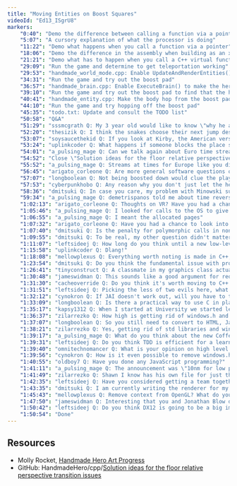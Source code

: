 ```yaml
---
title: "Moving Entities on Boost Squares"
videoId: "Ed13_ISgrU8"
markers:
    "0:40": "Demo the difference between calling a function via a pointer and as a regular function call"
    "5:07": "A cursory explanation of what the processor is doing"
    "11:22": "Demo what happens when you call a function via a pointer"
    "18:06": "Demo the difference in the assembly when building as an x64 executable, and then in release mode"
    "21:21": "Demo what has to happen when you call a C++ virtual function"
    "29:09": "Run the game and determine to get teleportation working"
    "29:53": "handmade_world_mode.cpp: Enable UpdateAndRenderEntities() to teleport entities when they stand on a boost pad"
    "34:31": "Run the game and try out the boost pad"
    "36:57": "handmade_brain.cpp: Enable ExecuteBrain() to make the hero's head spring back to the body"
    "39:10": "Run the game and try out the boost pad to find that the head follows the body"
    "40:41": "handmade_entity.cpp: Make the body hop from the boost pad to the landing location"
    "44:10": "Run the game and try hopping off the boost pad"
    "45:35": "todo.txt: Update and consult the TODO list"
    "50:58": "Q&A"
    "51:29": "sssmcgrath Q: My 3 year old would like to know \"why he angry?\" re: the hero [see Resources, Molly Rocket]"
    "52:20": "thesizik Q: I think the snakes choose their next jump destination while still on the upper floor, so after they get boosted down they can jump back up again"
    "53:07": "soysaucethekid Q: If you look at Kirby, the American version always has an angry face and the Japanese version is always smiling"
    "53:24": "uplinkcoder Q: What happens if someone blocks the place someone gets boosted down to"
    "54:01": "a_pulsing_mage Q: Can we talk again about Euro time stream?"
    "54:52": "Close \"Solution ideas for the floor relative perspective transition issues\" [see Resources, GitHub]"
    "55:52": "a_pulsing_mage Q: Streams at times for Europe like you did at the start of the project"
    "56:45": "arigato_corleone Q: Are more general software questions okay?"
    "57:07": "longboolean Q: Not being boosted down would clue the player in that there is an enemy there. Will that affect gameplay much?"
    "57:53": "cyberpunkhobo Q: Any reason why you don't just let the hero jump down and only use jump pads for moving up levels?"
    "58:36": "dmitsuki Q: In case you care, my problem with Minowski sums before was that when you drew it, the way it was drawn, my brain assumed you meant the origin of the shapes and not the origin of the graph"
    "59:34": "a_pulsing_mage Q: demetrispanos told me about time reversible debuggers, and it sounds kinda bonkers. How would you implement it without making a huge strain on the runtime?"
    "1:02:13": "arigato_corleone Q: Thoughts on VR? Have you had a chance to try out modern VR experiences? Developed any software for VR or thought about it?"
    "1:05:46": "a_pulsing_mage Q: I looked for calls to the OS to give me the page size and I couldn't find it"
    "1:06:55": "a_pulsing_mage Q: I meant the allocated pages"
    "1:07:32": "arigato_corleone Q: Have you had a chance to look into the Rust programming language? Thoughts?"
    "1:07:40": "dmitsuki Q: Is the penalty for polymorphic calls in non-intensive sections of codes worth the trade-off of usage benefits? Also, do you think you could beat John Carmack in a fight? You seem buff"
    "1:09:55": "dmitsuki Q: To be real, my other question didn't matter. I don't care about polymorphism"
    "1:11:07": "leftsideej Q: How long do you think until a new low-level-capable language will be produced to surpass C++?"
    "1:15:58": "uplinkcoder Q: Dlang!"
    "1:18:08": "mellowplexus Q: Everything worth noting is made in C++, though"
    "1:23:54": "dmitsuki Q: Do you think the fundamental issue with programming languages is not giving access to memory and treating memory as first class?"
    "1:26:41": "tinyconstruct Q: A classmate in my graphics class actually cursed me out last week because malloc() \"is too complicated to use in large programs.\" It's nuts how ardent people are about believing obviously wrong things. Just bonkers"
    "1:30:48": "jameswidman Q: This sounds like a good argument for requiring software engineering students to ship a game as one of the requirements for graduation"
    "1:31:30": "cacheoverride Q: Do you think it's worth moving to C++ from C99?"
    "1:31:51": "leftsideej Q: Picking the less of two evils here, what's your advice between GNU Emacs and MCS?"
    "1:32:12": "cynokron Q: If JAI doesn't work out, will you have to take it into your own hands and make a language?"
    "1:33:09": "longboolean Q: Is there a practical way to use C in place of web languages like JavaScript and HTML? Is it possible to give them competition on the web? [see Resources, Molly Rocket]"
    "1:35:17": "kapsy1312 Q: When I started at University we started learning OOP and Java. Do you think that this is part of the problem? I'm pretty sure if we'd started learning about Hardware then Assembly then C I would have been a better programmer earlier"
    "1:36:37": "zilarrezko Q: How high is getting rid of windows.h and std libraries on your TODO list?"
    "1:37:07": "longboolean Q: So you still need to convert to HTML, JavaScript, etc, but you do your main development in C?"
    "1:38:21": "zilarrezko Q: Yes, getting rid of std libraries and windows.h on Handmade Hero"
    "1:39:17": "a_pulsing_mage Q: What do you think about the new Coffee lake processor announcement? Seems like Intel is losing it"
    "1:39:31": "leftsideej Q: Do you think TDD is efficient for a learning tool?"
    "1:39:40": "omnitechnomancer Q: What is your opinion on high level features that are predicated on the unobservability of various low level details?"
    "1:39:56": "cynokron Q: How is it even possible to remove windows.h? I thought that was the lowest possible choice without writing an OS yourself"
    "1:40:55": "oldboy7 Q: Have you done any JavaScript programming?"
    "1:41:11": "a_pulsing_mage Q: The announcement was \"10nm for low performance machine, and 14nm for high end, but more cores for them\""
    "1:41:49": "zilarrezko Q: Shawn I know has his own file for just the windows function prototypes he uses. I've tried this in C, and it worked practically flawlessly, but I've had a problem getting it to work in C++. Do you know anything about that, that it could help me? Or should I try the forum?"
    "1:42:35": "leftsideej Q: Have you considered getting a team together and maybe making a new language, doing it the right way?"
    "1:43:35": "dmitsuki Q: I am currently writing the renderer for my own engine and I don't know if I should future proof it by writing it in Vulkan or stick with OpenGL 4.3. Do you have any opinions on the importance of multithreading for rendering?"
    "1:45:43": "mellowplexus Q: Remove context from OpenGL? What do you mean?"
    "1:47:50": "jameswidman Q: Interesting that you and Jonathan Blow disagree about the usefulness of AZDO (but you both seem to agree that we should just have a stable ISA and not even bother with programming GPUs through an API anymore)"
    "1:50:42": "leftsideej Q: Do you think DX12 is going to be a big improvement over 11?"
    "1:50:54": "Done"
---
```


## Resources

* Molly Rocket, [Handmade Hero Art Progress](https://mollyrocket.com/news_0040.html)
* GitHub: HandmadeHero/cpp/[Solution ideas for the floor relative perspective transition issues](https://github.com/HandmadeHero/cpp/issues/31)

